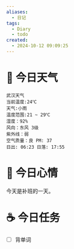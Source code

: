```yaml
---
aliases:
  - 日记
tags:
  - Diary
  - todo
created:
  - 2024-10-12 09:09:25
---
```

# 🌅 今日天气

``` 
武汉天气
当前温度:24℃
天气:小雨
温度范围:21 ~ 29℃
湿度：92%
风向：东风 3级
紫外线：弱
空气质量：良 PM: 37
日出: 06:23 日落: 17:55
```

# 🍋 今日心情

今天是补班的一天。

# ☕ 今日任务

- [ ] 背单词


